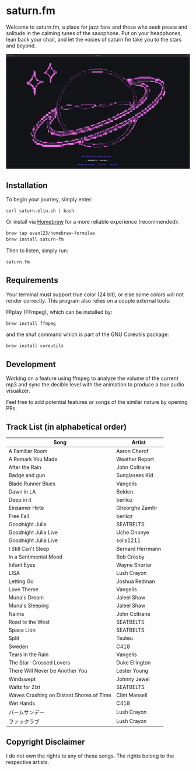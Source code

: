 # saturn.fm
Welcome to saturn.fm, a place for jazz fans and those who seek peace and solitude in the calming tunes of the saxophone. Put on your headphones, lean back your chair, and let the voices of saturn.fm take you to the stars and beyond.

![demogif](demo.gif)

## Installation
To begin your journey, simply enter:
```
curl saturn.eliu.sh | bash
```

Or install via [Homebrew](https://brew.sh) for a more reliable experience (recommended):
```bash
brew tap evanl23/homebrew-formulae
brew install saturn-fm
```

Then to listen, simply run:
```bash
saturn.fm
```

## Requirements
Your terminal must support true color (24 bit), or else some colors will not render correctly. This program also relies on a couple external tools: 

FFplay (FFmpeg), which can be installed by: 
```bash
brew install ffmpeg
```

and the shuf command which is part of the GNU Coreutils package: 
```bash
brew install coreutils
```

## Development
Working on a feature using ffmpeg to analyze the volume of the current mp3 and sync the decible level with the animation to produce a true audio visualizer. 

Feel free to add potential features or songs of the similar nature by opening PRs. 

## Track List (in alphabetical order)
| Song | Artist |
|---|---|
| A Familiar Room | Aaron Cherof |
| A Remark You Made | Weather Report |
| After the Rain | John Coltrane |
| Badge and gun | Sunglasses Kid |
| Blade Runner Blues | Vangelis | 
| Dawn in LA | Bolden. |
| Deep in it | berlioz |
| Einsamer Hirte | Gheorghe Zamfir | 
| Free Fall | berlioz |
| Goodnight Julia | SEATBELTS |
| Goodnight Julia Live | Uche Ononye |
| Goodnight Julia Live | solis1211 |
| I Still Can't Sleep | Bernard Herrmann |
| In a Sentimental Mood | Bob Crosby |
| Infant Eyes | Wayne Shorter |
| LISA | Lush Crayon |
| Letting Go | Joshua Redman |
| Love Theme | Vangelis |
| Muna's Dream | Jaleel Shaw |
| Muna's Sleeping | Jaleel Shaw |
| Naima | John Coltrane |
| Road to the West | SEATBELTS |
| Space Lion | SEATBELTS |
| Split | Teuteu |
| Sweden | C418 |
| Tears in the Rain | Vangelis |
| The Star-Crossed Lovers | Duke Ellington |
| There Will Never be Another You | Lester Young |
| Windswept | Johnny Jewel |
| Waltz for Zizi | SEATBELTS |
| Waves Crashing on Distant Shores of Time | Clint Mansell |
| Wet Hands | C418 |
| パームサンデー | Lush Crayon |
| ファックラブ | Lush Crayon |

## Copyright Disclaimer
I do not own the rights to any of these songs. The rights belong to the respective artists. 
